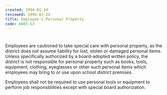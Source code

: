```yaml
---
created: 1994-01-24
reviewed: 1994-01-24
title: Employee's Personal Property
code: 0403.53
---
```


#  

Employees are cautioned to take special care with personal property, as the district does not assume liability for lost,
stolen or damaged personal items. Unless specifically authorized by a board-adopted written policy, the district is
not responsible for personal property such as books, tools, equipment, clothing, eyeglasses or other such personal
items which employees may bring to or use upon school district premises.

Employees shall not be required to use personal tools or equipment to perform job responsibilities except with
special board authorization.
